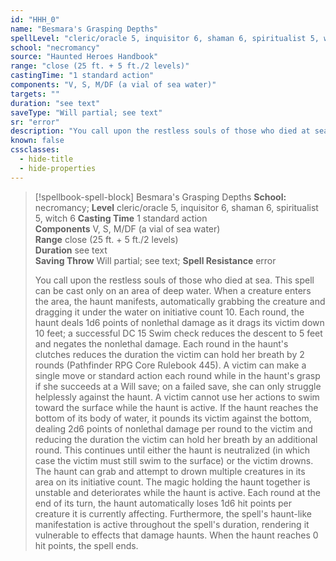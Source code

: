 ```yaml
---
id: "HHH_0"
name: "Besmara's Grasping Depths"
spellLevel: "cleric/oracle 5, inquisitor 6, shaman 6, spiritualist 5, witch 6"
school: "necromancy"
source: "Haunted Heroes Handbook"
range: "close (25 ft. + 5 ft./2 levels)"
castingTime: "1 standard action"
components: "V, S, M/DF (a vial of sea water)"
targets: ""
duration: "see text"
saveType: "Will partial; see text"
sr: "error"
description: "You call upon the restless souls of those who died at sea. This spell can be cast only on an area of deep water. When a creature enters the area, the haunt manifests, automatically grabbing the creature and dragging it under the water on initiative count 10. Each round, the haunt deals 1d6 points of nonlethal damage as it drags its victim down 10 feet; a successful DC 15 Swim check reduces the descent to 5 feet and negates the nonlethal damage. Each round in the haunt's clutches reduces the duration the victim can hold her breath by 2 rounds (Pathfinder RPG Core Rulebook 445). A victim can make a single move or standard action each round while in the haunt's grasp if she succeeds at a Will save; on a failed save, she can only struggle helplessly against the haunt. A victim cannot use her actions to swim toward the surface while the haunt is active. If the haunt reaches the bottom of its body of water, it pounds its victim against the bottom, dealing 2d6 points of nonlethal damage per round to the victim and reducing the  duration the victim can hold her breath by an additional round. This continues until either the haunt is neutralized (in which case the victim must still swim to the surface) or the victim drowns.  The haunt can grab and attempt to drown multiple creatures in its area on its initiative count. The magic holding the haunt together is unstable and deteriorates while the haunt is active. Each round at the end of its turn, the haunt automatically loses 1d6 hit points per creature it is currently affecting. Furthermore, the spell's haunt-like manifestation is active throughout the spell's duration, rendering it vulnerable to effects that damage haunts. When the haunt reaches 0 hit points, the spell ends."
known: false
cssclasses:
  - hide-title
  - hide-properties
---
```


> [!spellbook-spell-block] Besmara's Grasping Depths
> **School:** necromancy; **Level** cleric/oracle 5, inquisitor 6, shaman 6, spiritualist 5, witch 6
> **Casting Time** 1 standard action  
> **Components** V, S, M/DF (a vial of sea water)  
> **Range** close (25 ft. + 5 ft./2 levels)  
> **Duration** see text  
> **Saving Throw** Will partial; see text; **Spell Resistance** error
> 
> You call upon the restless souls of those who died at sea. This spell can be cast only on an area of deep water. When a creature enters the area, the haunt manifests, automatically grabbing the creature and dragging it under the water on initiative count 10. Each round, the haunt deals 1d6 points of nonlethal damage as it drags its victim down 10 feet; a successful DC 15 Swim check reduces the descent to 5 feet and negates the nonlethal damage. Each round in the haunt's clutches reduces the duration the victim can hold her breath by 2 rounds (Pathfinder RPG Core Rulebook 445). A victim can make a single move or standard action each round while in the haunt's grasp if she succeeds at a Will save; on a failed save, she can only struggle helplessly against the haunt. A victim cannot use her actions to swim toward the surface while the haunt is active. If the haunt reaches the bottom of its body of water, it pounds its victim against the bottom, dealing 2d6 points of nonlethal damage per round to the victim and reducing the  duration the victim can hold her breath by an additional round. This continues until either the haunt is neutralized (in which case the victim must still swim to the surface) or the victim drowns.  The haunt can grab and attempt to drown multiple creatures in its area on its initiative count. The magic holding the haunt together is unstable and deteriorates while the haunt is active. Each round at the end of its turn, the haunt automatically loses 1d6 hit points per creature it is currently affecting. Furthermore, the spell's haunt-like manifestation is active throughout the spell's duration, rendering it vulnerable to effects that damage haunts. When the haunt reaches 0 hit points, the spell ends.